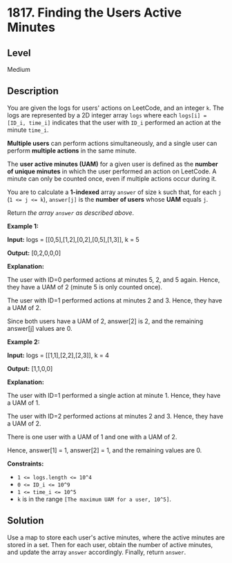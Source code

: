 # 1817. Finding the Users Active Minutes
## Level
Medium

## Description
You are given the logs for users' actions on LeetCode, and an integer `k`. The logs are represented by a 2D integer array `logs` where each `logs[i] = [ID_i, time_i]` indicates that the user with `ID_i` performed an action at the minute `time_i`.

**Multiple users** can perform actions simultaneously, and a single user can perform **multiple actions** in the same minute.

The **user active minutes (UAM)** for a given user is defined as the **number of unique minutes** in which the user performed an action on LeetCode. A minute can only be counted once, even if multiple actions occur during it.

You are to calculate a **1-indexed** array `answer` of size `k` such that, for each `j` (`1 <= j <= k`), `answer[j]` is the **number of users** whose **UAM** equals `j`.

Return *the array `answer` as described above*.

**Example 1:**

**Input:** logs = [[0,5],[1,2],[0,2],[0,5],[1,3]], k = 5

**Output:** [0,2,0,0,0]

**Explanation:**

The user with ID=0 performed actions at minutes 5, 2, and 5 again. Hence, they have a UAM of 2 (minute 5 is only counted once).

The user with ID=1 performed actions at minutes 2 and 3. Hence, they have a UAM of 2.

Since both users have a UAM of 2, answer[2] is 2, and the remaining answer[j] values are 0.

**Example 2:**

**Input:** logs = [[1,1],[2,2],[2,3]], k = 4

**Output:** [1,1,0,0]

**Explanation:**

The user with ID=1 performed a single action at minute 1. Hence, they have a UAM of 1.

The user with ID=2 performed actions at minutes 2 and 3. Hence, they have a UAM of 2.

There is one user with a UAM of 1 and one with a UAM of 2.

Hence, answer[1] = 1, answer[2] = 1, and the remaining values are 0.

**Constraints:**

* `1 <= logs.length <= 10^4`
* `0 <= ID_i <= 10^9`
* `1 <= time_i <= 10^5`
* `k` is in the range `[The maximum UAM for a user, 10^5]`.

## Solution
Use a map to store each user's active minutes, where the active minutes are stored in a set. Then for each user, obtain the number of active minutes, and update the array `answer` accordingly. Finally, return `answer`.
